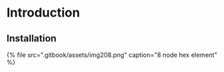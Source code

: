 # Introduction

## Installation

{% file src=".gitbook/assets/img208.png" caption="8 node hex element" %}

